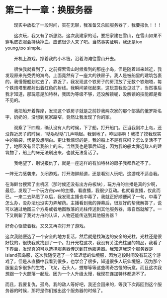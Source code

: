 # 第二十一章：换服务器

　　现实中放松了一段时间，实在无聊，我准备又杀回服务器了，我要报仇！！！

　　这次玩，我又有了新思路，这次我建家的话，要把家建在雪山，在雪山如果不穿毛皮衣服会持续掉血，应该很少人来了吧。当然事实证明，我还是too young,too simple。

　　开机上游戏，撑着我的小木筏，沿着海滩往雪山开去。

　　很快我就看到了，之前探索雪山时候看到的那座小岛，但是随着越来越近，我发现原来光秃秃的海岛，上面竟然有了一座大的铁房子。我人是被船里的建筑包裹的，我慢慢船划过去了，靠近了，我发现这个铁房子的房顶放了无数个铁炮塔，每个铁炮塔里都射出着红色的射线。我瞬间紧张起来，这玩意我没见过了，当然事后我才知道，那玩意是加特林，我因为等级不够，还没解锁呢，没解锁的技能都是看不见的。

　　我把船开着靠岸，发现这个铁房子就是之前抄我两次家的那个部落的俄罗斯名字，奶奶的，没想到冤家路窄，竟然让我发现了你的家。

　　观察了下四周，确认没有人的时候，下了船，打开船门。正当我刚冲上岛，还没靠近房子的时候，“哒哒哒哒”几声响起。我倒地了，咋回事啊！我摸了摸我现实中的脑袋，愣是没想明白。更让我惊讶的是，我的船上不是有床吗？怎么复活不了了，地图没有显示我船上的床。当然我也是事后知道，因为我的船太靠近敌人的建筑物了，船上的床无法刷出来，也就无法复活了。

　　我绝望了，别说报仇了，就是一座这样的有加特林的房子我都靠近不了。

  一阵无力感袭来，关闭游戏。打开海鲜频道，还是看别人玩吧，这游戏不适合我。

  在海鲜台搜索了主机区（那时候还没有出方舟板块），玩方舟的主播是真的少啊，最后，发现了一个玩方舟pve的主播，看直播，我很少互动。也就看直播，仅此而已。一来二去熟悉了以后，我发现主播也中毒了，我就正好顺便问了一句，中毒了怎么办，没办法也没实力弄解药。主播看到我的弹幕后，很友好的帮我解答了，说可以通过地图三个方舟或者地图散落的光柱传送到其他服务器，毒自然就解了。一下又刷新了我对方舟的认识，人物还能传送到其他服务器？

   好奇心驱使着我，又又又再次打开了游戏。

   这次我随便选了一个安全的地方复活，然后就是找海边的安全的光柱，光柱还是很好找的，很快我就找到了一个。打开光柱这次，我没有关注光柱里的物品，我看了下界面，发现真的可以选择服务器传送到其他服务器。我知道我这个服务器是island孤岛服，这次我随便选了一个延迟低的仙境服，因为这段时间没有玩这个游戏了，但是从直播中我看到很多，也学会了很多，知道很多人玩仙境服，因为那个服里会多很多的生物，飞龙，石头人，螳螂等等这些稀奇古怪的玩意。而且这次我想跟一个大部落一起玩，因为一个人升级太慢，我现在连加特林都造不了。

   而且，我要复仇，孤岛，我的敌人等好吧，我还会回来的，等我下次再回到这个服务器的时候，那将是你们搬出这个服务器的时候了。

